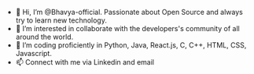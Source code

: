 - 👋 Hi, I’m @Bhavya-official. Passionate about Open Source and always try to learn new technology.
- 👀 I’m interested in collaborate with the developers's community of all around the world.
- 🌱 I’m coding proficiently in Python, Java, React.js, C, C++, HTML, CSS, Javascript.
- 📫 Connect with me via Linkedin and email

<!---
Bhavya-official/Bhavya-official is a ✨ special ✨ repository because its `README.md` (this file) appears on your GitHub profile.
You can click the Preview link to take a look at your changes.
--->
